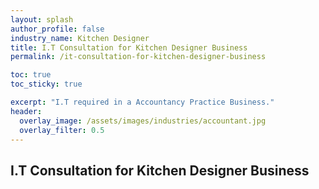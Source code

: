 ```yaml
---
layout: splash 
author_profile: false 
industry_name: Kitchen Designer
title: I.T Consultation for Kitchen Designer Business
permalink: /it-consultation-for-kitchen-designer-business

toc: true
toc_sticky: true

excerpt: "I.T required in a Accountancy Practice Business."
header:
  overlay_image: /assets/images/industries/accountant.jpg
  overlay_filter: 0.5 
---
```


## I.T Consultation for Kitchen Designer Business